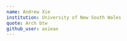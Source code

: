 ```yaml
---
name: Andrew Xie
institution: University of New South Wales
quote: Arch btw
github_user: axieax
---
```

